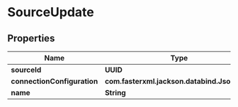 

# SourceUpdate


## Properties

| Name | Type | Description | Notes |
|------------ | ------------- | ------------- | -------------|
|**sourceId** | **UUID** |  |  |
|**connectionConfiguration** | **com.fasterxml.jackson.databind.JsonNode** |  |  |
|**name** | **String** |  |  |



